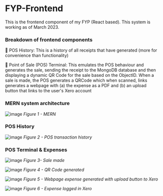 # FYP-Frontend
This is the frontend component of my FYP (React based). This system is working as of March 2023.

### Breakdown of frontend components
🧾 POS History: This is a history of all receipts that have generated (more for convenience than functionality)

🧾 Point of Sale (POS) Terminal: This emulates the POS behaviour and generates the sale, sending the receipt to the MongoDB database and then displaying a dynamic QR Code for the sale based on the ObjectID. When a sale is made, the POS generates a QRCode which when scanned, links generates a webpage with (a) the expense as a PDF and (b) an upload button that links to the user's Xero account

### MERN system architecture
![image](https://user-images.githubusercontent.com/108742777/223429712-7d38ffee-1bc9-4f0b-a3af-e35dccca8ad0.png)
*Figure 1 - MERN*

### POS History

![image](https://user-images.githubusercontent.com/108742777/224007145-47765d6c-b669-4e9d-8fb8-32c89a973d0a.png)
*Figure 2 - POS transaction history*

### POS Terminal & Expenses

![image](https://user-images.githubusercontent.com/108742777/224007419-09f80688-8194-408c-86e0-cfcbb6cf72a5.png)
*Figure 3- Sale made*

![image](https://user-images.githubusercontent.com/108742777/224007518-9c01e994-b95f-4507-ad33-e9fbaaa3fbf6.png)
*Figure 4 - QR Code generated*

![image](https://user-images.githubusercontent.com/108742777/224007732-5d025dff-c58c-454e-8794-823262a52491.png)
*Figure 5 - Webpage expense generated with upload button to Xero*

![image](https://user-images.githubusercontent.com/108742777/224007921-94797c94-30b0-41cd-ad24-e14087beff1d.png)
*Figure 6 - Expense logged in Xero* 

